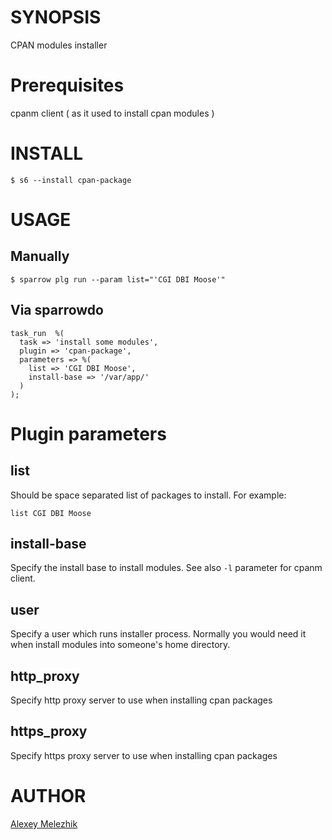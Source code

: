 # SYNOPSIS

CPAN modules installer


# Prerequisites

cpanm client ( as it used to install cpan modules )


# INSTALL

    $ s6 --install cpan-package


# USAGE

## Manually

    $ sparrow plg run --param list="'CGI DBI Moose'"

## Via sparrowdo

    task_run  %(
      task => 'install some modules',
      plugin => 'cpan-package',
      parameters => %( 
        list => 'CGI DBI Moose',
        install-base => '/var/app/'
      )
    );
    

# Plugin parameters

## list

Should be space separated list of packages to install. For example:

    list CGI DBI Moose

## install-base

Specify the install base to install modules. See also `-l` parameter for cpanm client.

## user

Specify a user which runs installer process. Normally you would need it when install modules
into someone's home directory.

## http_proxy

Specify http proxy server to use when installing cpan packages

## https_proxy

Specify https proxy server to use when installing cpan packages

# AUTHOR

[Alexey Melezhik](mailto:melezhik@gmail.com)


